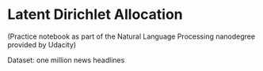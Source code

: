 # Latent Dirichlet Allocation

(Practice notebook as part of the Natural Language Processing nanodegree provided by Udacity)

Dataset: one million news headlines